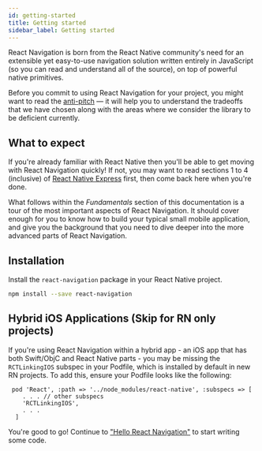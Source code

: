 ```yaml
---
id: getting-started
title: Getting started
sidebar_label: Getting started
---
```


React Navigation is born from the React Native community's need for an extensible yet easy-to-use navigation solution written entirely in JavaScript (so you can read and understand all of the source), on top of powerful native primitives.

Before you commit to using React Navigation for your project, you might want to read the [anti-pitch](pitch.md) &mdash; it will help you to understand the tradeoffs that we have chosen along with the areas where we consider the library to be deficient currently.

## What to expect

If you're already familiar with React Native then you'll be able to get moving with React Navigation quickly! If not, you may want to read sections 1 to 4 (inclusive) of [React Native Express](http://reactnativeexpress.com/) first, then come back here when you're done.

What follows within the _Fundamentals_ section of this documentation is a tour of the most important aspects of React Navigation. It should cover enough for you to know how to build your typical small mobile application, and give you the background that you need to dive deeper into the more advanced parts of React Navigation.

## Installation

Install the `react-navigation` package in your React Native project.

```bash npm2yarn
npm install --save react-navigation
```

## Hybrid iOS Applications (Skip for RN only projects)

If you're using React Navigation within a hybrid app - an iOS app that has both Swift/ObjC and React Native parts - you may be missing the `RCTLinkingIOS` subspec in your Podfile, which is installed by default in new RN projects. To add this, ensure your Podfile looks like the following:

```
 pod 'React', :path => '../node_modules/react-native', :subspecs => [
    . . . // other subspecs
    'RCTLinkingIOS',
    . . .
  ]
```

You're good to go! Continue to ["Hello React Navigation"](hello-react-navigation.md) to start writing some code.
